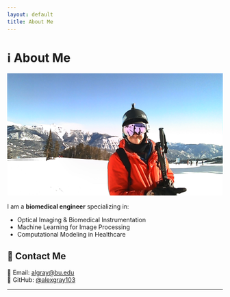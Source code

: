 ```yaml
---
layout: default
title: About Me
---
```


# ℹ️ About Me

![Profile Picture](assets/images/profile.jpg)

I am a **biomedical engineer** specializing in:
- Optical Imaging & Biomedical Instrumentation
- Machine Learning for Image Processing
- Computational Modeling in Healthcare

## 📧 Contact Me
📩 Email: [algray@bu.edu](mailto:algray@bu.edu)  
🔗 GitHub: [@alexgray103](https://github.com/alexgray103)

---
